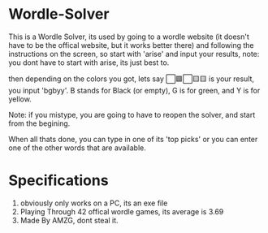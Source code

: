 # Wordle-Solver
This is a Wordle Solver, its used by going to a wordle website
(it doesn't have to be the offical website, but it works better there)
and following the instructions on the screen, so start with 'arise'
and input your results, note: you dont have to start with arise, its just best to.

then depending on the colors you got, lets say ⬜🟩⬜🟨🟨 is your result, you input
'bgbyy'. B stands for Black (or empty), G is for green, and Y is for yellow.

Note: if you mistype, you are going to have to reopen the solver, and start from the
begining.

When all thats done, you can type in one of its 'top picks' or you can enter one of the
other words that are available.

# Specifications
1) obviously only works on a PC, its an exe file
2) Playing Through 42 offical wordle games, its average is 3.69
3) Made By AMZG, dont steal it.


